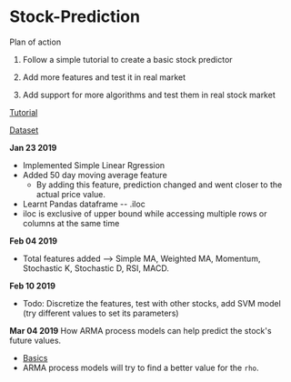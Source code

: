 # Stock-Prediction

Plan of action

1. Follow a simple tutorial to create a basic stock predictor

2. Add more features and test it in real market

3. Add support for more algorithms and test them in real stock market

[Tutorial](https://www.youtube.com/watch?v=r4mwkS2T9aI)

[Dataset](https://in.finance.yahoo.com/quote/M%26MFIN.NS/history?period1=1199167200&period2=1548050400&interval=1d&filter=history&frequency=1d)

**Jan 23 2019**
* Implemented Simple Linear Rgression
* Added 50 day moving average feature
    * By adding this feature, prediction changed and went closer to the actual price value.
* Learnt Pandas dataframe -- .iloc 
* iloc is exclusive of upper bound while accessing multiple rows or columns at the same time

**Feb 04 2019**
* Total features added --> Simple MA, Weighted MA, Momentum, Stochastic K, Stochastic D, RSI, MACD.

**Feb 10 2019**

* Todo: Discretize the features, test with other stocks, add SVM model (try different values to set its parameters)

**Mar 04 2019**
How ARMA process models can help predict the stock's future values. 
* [Basics](https://www.youtube.com/watch?v=v70-kLB3BLM)
* ARMA process models will try to find a better value for the `rho`.
